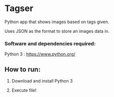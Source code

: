 # Tagser

Python app that shows images based on tags given.

Uses JSON as the format to store an images data in.

### Software and dependencies required:

Python 3 : https://www.python.org/

## How to run:

1. Download and install Python 3

2. Execute file!
